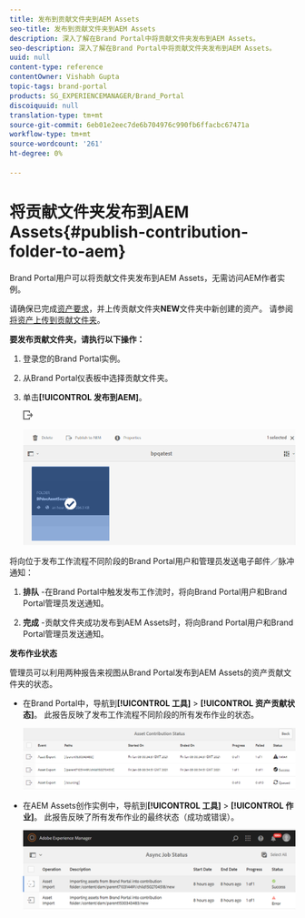 ```yaml
---
title: 发布到贡献文件夹到AEM Assets
seo-title: 发布到贡献文件夹到AEM Assets
description: 深入了解在Brand Portal中将贡献文件夹发布到AEM Assets。
seo-description: 深入了解在Brand Portal中将贡献文件夹发布到AEM Assets。
uuid: null
content-type: reference
contentOwner: Vishabh Gupta
topic-tags: brand-portal
products: SG_EXPERIENCEMANAGER/Brand_Portal
discoiquuid: null
translation-type: tm+mt
source-git-commit: 6eb01e2eec7de6b704976c990fb6ffacbc67471a
workflow-type: tm+mt
source-wordcount: '261'
ht-degree: 0%

---
```



# 将贡献文件夹发布到AEM Assets{#publish-contribution-folder-to-aem}

Brand Portal用户可以将贡献文件夹发布到AEM Assets，无需访问AEM作者实例。

请确保已完成[资产要求](brand-portal-download-asset-requirements.md)，并上传贡献文件夹&#x200B;**NEW**&#x200B;文件夹中新创建的资产。 请参阅[将资产上传到贡献文件夹](brand-portal-upload-assets-to-contribution-folder.md)。

**要发布贡献文件夹，请执行以下操作：**

1. 登录您的Brand Portal实例。

1. 从Brand Portal仪表板中选择贡献文件夹。
1. 单击&#x200B;**[!UICONTROL 发布到AEM]**。

   ![](assets/export.png)

   ![](assets/publish-contribution-folder-to-aem.png)

将向位于发布工作流程不同阶段的Brand Portal用户和管理员发送电子邮件／脉冲通知：
1. **排队** -在Brand Portal中触发发布工作流时，将向Brand Portal用户和Brand Portal管理员发送通知。

1. **完成** -贡献文件夹成功发布到AEM Assets时，将向Brand Portal用户和Brand Portal管理员发送通知。


**发布作业状态**

管理员可以利用两种报告来视图从Brand Portal发布到AEM Assets的资产贡献文件夹的状态。

* 在Brand Portal中，导航到&#x200B;**[!UICONTROL 工具]** > **[!UICONTROL 资产贡献状态]**。 此报告反映了发布工作流程不同阶段的所有发布作业的状态。

   ![](assets/contribution-folder-status.png)

* 在AEM Assets创作实例中，导航到&#x200B;**[!UICONTROL 工具]** > **[!UICONTROL 作业]**。 此报告反映了所有发布作业的最终状态（成功或错误）。

   ![](assets/publishing-status.png)




